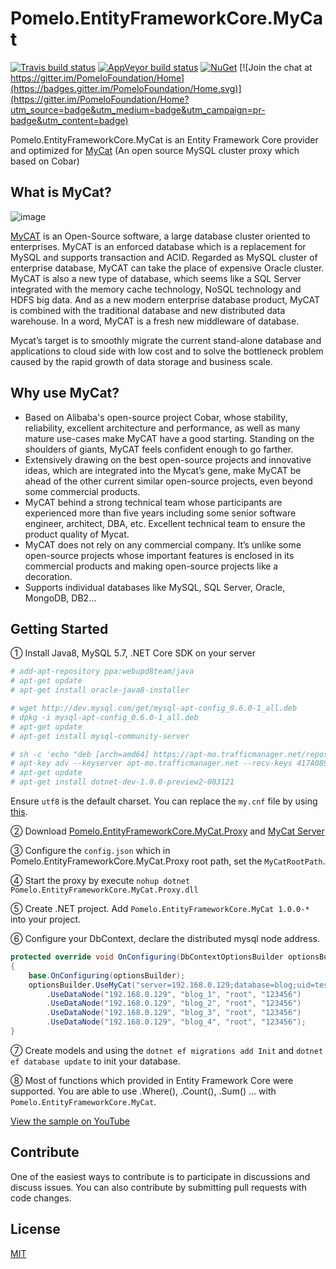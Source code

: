 # Pomelo.EntityFrameworkCore.MyCat

[![Travis build status](https://img.shields.io/travis/PomeloFoundation/Pomelo.EntityFrameworkCore.MyCat.svg?label=travis-ci&branch=master&style=flat-square)](https://travis-ci.org/PomeloFoundation/Pomelo.EntityFrameworkCore.MyCat)
[![AppVeyor build status](https://img.shields.io/appveyor/ci/Kagamine/Pomelo-EntityFrameworkCore-MyCat/master.svg?label=appveyor&style=flat-square)](https://ci.appveyor.com/project/Kagamine/pomelo-entityframeworkcore-MyCat/branch/master) [![NuGet](https://img.shields.io/nuget/v/Pomelo.EntityFrameworkCore.MyCat.svg?style=flat-square&label=nuget)](https://www.nuget.org/packages/Pomelo.EntityFrameworkCore.MyCat/) [![Join the chat at https://gitter.im/PomeloFoundation/Home](https://badges.gitter.im/PomeloFoundation/Home.svg)](https://gitter.im/PomeloFoundation/Home?utm_source=badge&utm_medium=badge&utm_campaign=pr-badge&utm_content=badge)

Pomelo.EntityFrameworkCore.MyCat is an Entity Framework Core provider and optimized for [MyCat](https://github.com/MyCATApache/Mycat-Server) (An open source MySQL cluster proxy which based on Cobar)

## What is MyCat?

![image](https://cloud.githubusercontent.com/assets/2216750/17903740/251f23fc-699f-11e6-991c-952db05f13a0.png)

[MyCAT](https://github.com/MyCATApache/Mycat-Server) is an Open-Source software, a large database cluster oriented to enterprises. MyCAT is an enforced database which is a replacement for MySQL and supports transaction and ACID. Regarded as MySQL cluster of enterprise database, MyCAT can take the place of expensive Oracle cluster. MyCAT is also a new type of database, which seems like a SQL Server integrated with the memory cache technology, NoSQL technology and HDFS big data. And as a new modern enterprise database product, MyCAT is combined with the traditional database and new distributed data warehouse. In a word, MyCAT is a fresh new middleware of database.

Mycat’s target is to smoothly migrate the current stand-alone database and applications to cloud side with low cost and to solve the bottleneck problem caused by the rapid growth of data storage and business scale.

## Why use MyCat?

- Based on Alibaba's open-source project Cobar, whose stability, reliability, excellent architecture and performance, as well as many mature use-cases make MyCAT have a good starting. Standing on the shoulders of giants, MyCAT feels confident enough to go farther.
- Extensively drawing on the best open-source projects and innovative ideas, which are integrated into the Mycat’s gene, make MyCAT be ahead of the other current similar open-source projects, even beyond some commercial products.
- MyCAT behind a strong technical team whose participants are experienced more than five years including some senior software engineer, architect, DBA, etc. Excellent technical team to ensure the product quality of Mycat.
- MyCAT does not rely on any commercial company. It’s unlike some open-source projects whose important features is enclosed in its commercial products and making open-source projects like a decoration.
- Supports individual databases like MySQL, SQL Server, Oracle, MongoDB, DB2...

## Getting Started

① Install Java8, MySQL 5.7, .NET Core SDK on your server

```bash
# add-apt-repository ppa:webupd8team/java
# apt-get update
# apt-get install oracle-java8-installer

# wget http://dev.mysql.com/get/mysql-apt-config_0.6.0-1_all.deb
# dpkg -i mysql-apt-config_0.6.0-1_all.deb
# apt-get update
# apt-get install mysql-community-server

# sh -c 'echo "deb [arch=amd64] https://apt-mo.trafficmanager.net/repos/dotnet-release/ trusty main" > /etc/apt/sources.list.d/dotnetdev.list'
# apt-key adv --keyserver apt-mo.trafficmanager.net --recv-keys 417A0893
# apt-get update
# apt-get install dotnet-dev-1.0.0-preview2-003121
```

Ensure `utf8` is the default charset. You can replace the `my.cnf` file by using [this](https://gist.github.com/Kagamine/ccf10486b9854e0ceb14779dfadd3640).

② Download [Pomelo.EntityFrameworkCore.MyCat.Proxy](https://github.com/PomeloFoundation/Entity-Framework-Core-MyCat-Proxy/releases) and [MyCat Server](https://github.com/MyCATApache/Mycat-download)

③ Configure the `config.json` which in Pomelo.EntityFrameworkCore.MyCat.Proxy root path, set the `MyCatRootPath`.

④ Start the proxy by execute `nohup dotnet Pomelo.EntityFrameworkCore.MyCat.Proxy.dll`

⑤ Create .NET project. Add `Pomelo.EntityFrameworkCore.MyCat 1.0.0-*` into your project.

⑥ Configure your DbContext, declare the distributed mysql node address.

```c#
protected override void OnConfiguring(DbContextOptionsBuilder optionsBuilder)
{
    base.OnConfiguring(optionsBuilder);
    optionsBuilder.UseMyCat("server=192.168.0.129;database=blog;uid=test;pwd=test")
        .UseDataNode("192.168.0.129", "blog_1", "root", "123456")
        .UseDataNode("192.168.0.129", "blog_2", "root", "123456")
        .UseDataNode("192.168.0.129", "blog_3", "root", "123456")
        .UseDataNode("192.168.0.129", "blog_4", "root", "123456");
}
```

⑦ Create models and using the `dotnet ef migrations add Init` and `dotnet ef database update` to init your database.

⑧ Most of functions which provided in Entity Framework Core were supported. You are able to use .Where(), .Count(), .Sum() ... with `Pomelo.EntityFrameworkCore.MyCat`.

[View the sample on YouTube](https://youtu.be/q0CXfFNtMZo)

## Contribute

One of the easiest ways to contribute is to participate in discussions and discuss issues. You can also contribute by submitting pull requests with code changes.

## License

[MIT](https://github.com/PomeloFoundation/Pomelo.EntityFrameworkCore.MyCat/blob/master/LICENSE)
